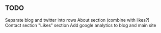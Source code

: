 ## TODO
Separate blog and twitter into rows
About section (combine with likes?)
Contact section
"Likes" section
Add google analytics to blog and main site